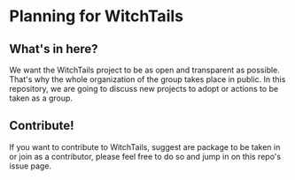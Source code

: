 # Planning for WitchTails

## What's in here?
We want the WitchTails project to be as open and transparent as possible. That's why the whole organization of the group takes place in public. In this repository, we are going to discuss new projects to adopt or actions to be taken as a group.

## Contribute!
If you want to contribute to WitchTails, suggest are package to be taken in or join as a contributor, please feel free to do so and jump in on this repo's issue page. 
